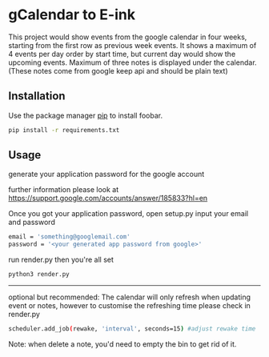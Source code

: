 # gCalendar to E-ink

This project would show events from the google calendar in four weeks, starting from the first row as previous week events. It shows a maximum of 4 events per day order by start time, but current day would show the upcoming events.
Maximum of three notes is displayed under the calendar. (These notes come from google keep api and should be plain text)

## Installation

Use the package manager [pip](https://pip.pypa.io/en/stable/) to install foobar.

```bash
pip install -r requirements.txt
```

## Usage
generate your application password for the google account

further information please look at https://support.google.com/accounts/answer/185833?hl=en

Once you got your application password, open setup.py input your email and password

```bash
email = 'something@googlemail.com'
password = '<your generated app password from google>'
```

run render.py then you're all set
```bash
python3 render.py
```



----------
optional but recommended: The calendar will only refresh when updating event or notes, however to customise the refreshing time please check in render.py
```bash
scheduler.add_job(rewake, 'interval', seconds=15) #adjust rewake time
```

Note: when delete a note, you'd need to empty the bin to get rid of it.

